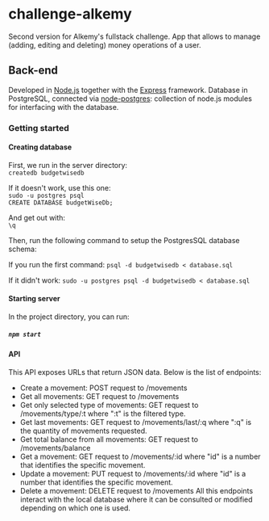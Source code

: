 # challenge-alkemy
Second version for Alkemy's fullstack challenge. App that allows to manage (adding, editing and deleting) money operations of a user. 

## Back-end
Developed in [Node.js](https://nodejs.org/es/about/) together with the [Express](https://expressjs.com/) framework. Database in PostgreSQL, connected via [node-postgres](https://node-postgres.com/): collection of node.js modules for interfacing with the database.

### Getting started

#### Creating database

First, we run in the server directory: \
`createdb budgetwisedb` 

If it doesn't work, use this one: \
`sudo -u postgres psql` \
`CREATE DATABASE budgetWiseDb;` 

And get out with: \
`\q`

Then, run the following command to setup the PostgresSQL database schema: 

If you run the first command:
`psql -d budgetwisedb < database.sql`

If it didn't work:
`sudo -u postgres psql -d budgetwisedb < database.sql`

#### Starting server

In the project directory, you can run:

##### `npm start`

#### API
This API exposes URLs that return JSON data. Below is the list of endpoints:
- Create a movement: POST request to /movements
- Get all movements: GET request to /movements
- Get only selected type of movements: GET request to /movements/type/:t where ":t" is the filtered type. 
- Get last movements: GET request to /movements/last/:q where ":q" is the quantity of movements requested.
- Get total balance from all movements: GET request to /movements/balance
- Get a movement: GET request to /movements/:id where "id" is a number that identifies the specific movement.
- Update a movement: PUT request to /movements/:id where "id" is a number that identifies the specific movement.
- Delete a movement: DELETE request to /movements
All this endpoints interact with the local database where it can be consulted or modified depending on which one is used.

